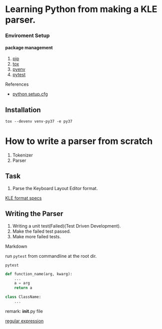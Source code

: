 # Learning Python from making a KLE parser.

### Enviroment Setup
#### package management 

1. [pip](https://github.com/pypa/pip)
2. [tox](https://tox.wiki/en/latest/)
3. [pyenv](https://github.com/pyenv/pyenv)
4. [pytest](https://docs.pytest.org/en/7.2.x/)

References
- [python setup.cfg](https://setuptools.pypa.io/en/latest/userguide/declarative_config.html)

## Installation

```shell
tox --devenv venv-py37 -e py37
```

# How to write a parser from scratch

1. Tokenizer
2. Parser

## Task 
1. Parse the Keyboard Layout Editor format.

[KLE format specs](https://github.com/ijprest/keyboard-layout-editor/wiki/Serialized-Data-Format)

## Writing the Parser

1. Writing a unit test(Failed)(Test Driven Development).
2. Make the failed test passed.
3. Make more failed tests.

Markdown

run `pytest` from commandline at the root dir.

```shell
pytest
```

```python
def function_name(arg, kwarg):
    ...
    a = arg
    return a 
```

```python
class ClassName:
    ...
```


remark: 
    __init__.py file

[regular expression](https://docs.python.org/3/library/re.html)

